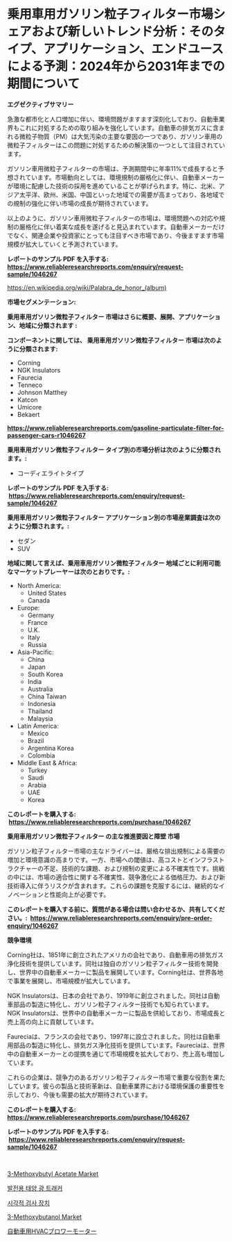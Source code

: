 <p><h1>乗用車用ガソリン粒子フィルター市場シェアおよび新しいトレンド分析：そのタイプ、アプリケーション、エンドユースによる予測：2024年から2031年までの期間について</h1></p><p><strong>エグゼクティブサマリー</strong></p>
<p><p>急激な都市化と人口増加に伴い、環境問題がますます深刻化しており、自動車業界もこれに対処するための取り組みを強化しています。自動車の排気ガスに含まれる微粒子物質（PM）は大気汚染の主要な要因の一つであり、ガソリン車用の微粒子フィルターはこの問題に対処するための解決策の一つとして注目されています。</p><p>ガソリン車用微粒子フィルターの市場は、予測期間中に年率11%で成長すると予想されています。市場動向としては、環境規制の厳格化に伴い、自動車メーカーが環境に配慮した技術の採用を進めていることが挙げられます。特に、北米、アジア太平洋、欧州、米国、中国といった地域での需要が高まっており、各地域での規制の強化に伴い市場の成長が期待されています。</p><p>以上のように、ガソリン車用微粒子フィルターの市場は、環境問題への対応や規制の厳格化に伴い着実な成長を遂げると見込まれています。自動車メーカーだけでなく、関連企業や投資家にとっても注目すべき市場であり、今後ますます市場規模が拡大していくと予測されています。</p></p>
<p><strong>レポートのサンプル PDF を入手する: <a href="https://www.reliableresearchreports.com/enquiry/request-sample/1046267">https://www.reliableresearchreports.com/enquiry/request-sample/1046267</a></strong></p>
<p><a href="https://en.wikipedia.org/wiki/Palabra_de_honor_(album)">https://en.wikipedia.org/wiki/Palabra_de_honor_(album)</a></p>
<p><strong>市場セグメンテーション:</strong></p>
<p><strong> 乗用車用ガソリン微粒子フィルター 市場はさらに概要、展開、アプリケーション、地域に分類されます :</strong></p>
<p><strong>コンポーネントに関しては、 乗用車用ガソリン微粒子フィルター 市場は次のように分類されます: &nbsp;</strong></p>
<p><ul><li>Corning</li><li>NGK Insulators</li><li>Faurecia</li><li>Tenneco</li><li>Johnson Matthey</li><li>Katcon</li><li>Umicore</li><li>Bekaert</li></ul></p>
<p><strong><a href="https://www.reliableresearchreports.com/gasoline-particulate-filter-for-passenger-cars-r1046267">https://www.reliableresearchreports.com/gasoline-particulate-filter-for-passenger-cars-r1046267</a></strong></p>
<p><strong> 乗用車用ガソリン微粒子フィルター タイプ別の市場分析は次のように分類されます。:</strong></p>
<p><ul><li>コーディエライトタイプ</li></ul></p>
<p><strong>レポートのサンプル PDF を入手する: &nbsp;<a href="https://www.reliableresearchreports.com/enquiry/request-sample/1046267">https://www.reliableresearchreports.com/enquiry/request-sample/1046267</a></strong></p>
<p><strong> 乗用車用ガソリン微粒子フィルター アプリケーション別の市場産業調査は次のように分類されます。:</strong></p>
<p><ul><li>セダン</li><li>SUV</li></ul></p>
<p><strong>地域に関して言えば、乗用車用ガソリン微粒子フィルター 地域ごとに利用可能なマーケットプレーヤーは次のとおりです。:</strong></p>
<p><ul>
    <li>
        North America:
        <ul>
            <li>United States</li>
            <li>Canada</li>
        </ul>
    </li>
    <li>
        Europe:
        <ul>
            <li>Germany</li>
            <li>France</li>
            <li>U.K.</li>
            <li>Italy</li>
            <li>Russia</li>
        </ul>
    </li>
    <li>
        Asia-Pacific:
        <ul>
            <li>China</li>
            <li>Japan</li>
            <li>South Korea</li>
            <li>India</li>
            <li>Australia</li>
            <li>China Taiwan</li>
            <li>Indonesia</li>
            <li>Thailand</li>
            <li>Malaysia</li>
        </ul>
    </li>
    <li>
        Latin America:
        <ul>
            <li>Mexico</li>
            <li>Brazil</li>
            <li>Argentina Korea</li>
            <li>Colombia</li>
        </ul>
    </li>
    <li>
        Middle East & Africa:
        <ul>
            <li>Turkey</li>
            <li>Saudi</li>
            <li>Arabia</li>
            <li>UAE</li>
            <li>Korea</li>
        </ul>
    </li>
    </ul></p>
<p><strong>このレポートを購入する: &nbsp;<a href="https://www.reliableresearchreports.com/purchase/1046267">https://www.reliableresearchreports.com/purchase/1046267</a></strong></p>
<p><strong>乗用車用ガソリン微粒子フィルター の主な推進要因と障壁 市場</strong></p>
<p><p>ガソリン粒子フィルター市場の主なドライバーは、厳格な排出規制による需要の増加と環境意識の高まりです。一方、市場への閾値は、高コストとインフラストラクチャーの不足、技術的な課題、および規制の変更による不確実性です。挑戦の中には、市場の適合性に関する不確実性、競争激化による価格圧力、および新技術導入に伴うリスクが含まれます。これらの課題を克服するには、継続的なイノベーションと性能向上が必要です。</p></p>
<p><strong>このレポートを購入する前に、質問がある場合は問い合わせるか、共有してください。:&nbsp; <a href="https://www.reliableresearchreports.com/enquiry/pre-order-enquiry/1046267">https://www.reliableresearchreports.com/enquiry/pre-order-enquiry/1046267</a></strong></p>
<p><strong>競争環境</strong></p>
<p><p>Corning社は、1851年に創立されたアメリカの会社であり、自動車用の排気ガス浄化技術を提供しています。同社は独自のガソリン粒子フィルター技術を開発し、世界中の自動車メーカーに製品を展開しています。Corning社は、世界各地で事業を展開し、市場規模が拡大しています。</p><p>NGK Insulatorsは、日本の会社であり、1919年に創立されました。同社は自動車部品の製造に特化し、ガソリン粒子フィルター技術でも知られています。NGK Insulatorsは、世界中の自動車メーカーに製品を供給しており、市場成長と売上高の向上に貢献しています。</p><p>Faureciaは、フランスの会社であり、1997年に設立されました。同社は自動車用部品の製造に特化し、排気ガス浄化技術を提供しています。Faureciaは、世界中の自動車メーカーとの提携を通じて市場規模を拡大しており、売上高も増加しています。</p><p>これらの企業は、競争力のあるガソリン粒子フィルター市場で重要な役割を果たしています。彼らの製品と技術革新は、自動車業界における環境保護の重要性を示しており、今後も需要の拡大が期待されています。</p></p>
<p><strong>このレポートを購入する: &nbsp; <a href="https://www.reliableresearchreports.com/purchase/1046267">https://www.reliableresearchreports.com/purchase/1046267</a></strong></p>
<p><strong>レポートのサンプル PDF を入手する: &nbsp;<a href="https://www.reliableresearchreports.com/enquiry/request-sample/1046267">https://www.reliableresearchreports.com/enquiry/request-sample/1046267</a></strong><strong></strong></p>
<p>&nbsp;</p>
<p><p><a href="https://github.com/jnzzvtbl92/Market-Research-Report-List-1/blob/main/3-methoxybutyl-acetate-market.md">3-Methoxybutyl Acetate Market</a></p><p><a href="https://github.com/PhilToryphy7876567/Market-Research-Report-List-2/blob/main/8210014144298.md">발전용 태양 광 트래커</a></p><p><a href="https://github.com/solomonbode85/Market-Research-Report-List-1/blob/main/7105393144299.md">시각적 검사 장치</a></p><p><a href="https://github.com/jhonangga41/Market-Research-Report-List-1/blob/main/3-methoxybutanol-market.md">3-Methoxybutanol Market</a></p><p><a href="https://github.com/DanykaKilback/Market-Research-Report-List-1/blob/main/1292344138250.md">自動車用HVACブロワーモーター</a></p></p>